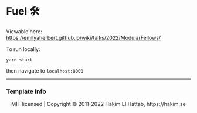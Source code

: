 # Fuel 🛠

Viewable here: https://emilyaherbert.github.io/wiki/talks/2022/ModularFellows/

To run locally:

`yarn start`

then navigate to `localhost:8000`

--- 
### Template Info
<div align="center">
  MIT licensed | Copyright © 2011-2022 Hakim El Hattab, https://hakim.se
</div>
